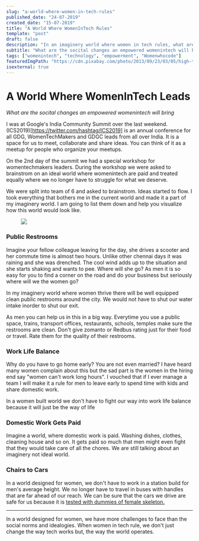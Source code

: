 ```yaml
---
slug: "a-world-where-women-in-tech-rules"
published_date: "24-07-2019"
created_date: "15-07-2019"
title: "A World Where WomenInTech Rules"
template: "post"
draft: false
description: "In an imaginery world where women in tech rules, what are the societal changes we will see."
subtitle: "What are the socital changes an empowered womenintech will bring"
tags: ["womenintech", "technology", "empowerment", "Womenwhocode"]
featuredImgPath: "https://cdn.pixabay.com/photo/2013/09/23/03/05/high-tech-185146_960_720.jpg"
isexternal: true
---
```



# A World Where WomenInTech Leads
_What are the socital changes an empowered womenintech will bring_

I was at Google's India Community Summit over the last weekend. (ICS2019)[https://twitter.com/hashtag/ICS2019] is an annual conference for all GDG, WomenTechMakers and GDGC leads from all over India. It is a space for us to meet, collaborate and share ideas. You can think of it as a meetup for people who organize your meetups. 

On the 2nd day of the summit we had a special workshop for womentechmakers leaders. During the workshop we were asked to brainstrom on an ideal world where womenintech are paid and treated equally where we no longer have to struggle for what we deserve. 

We were split into team of 6 and asked to brainstrom. Ideas started to flow. I took everything that bothers me in the current world and made it a part of my imaginery world. I am going to list them down and help you visualize how this world would look like.

<figure>

![](https://cdn.pixabay.com/photo/2013/09/23/03/05/high-tech-185146_960_720.jpg)

</figure>

### Public Restrooms

Imagine your fellow colleague leaving for the day, she drives a scooter and her commute time is almost two hours. Unlike other chennai days it was raining and she was drenched. The cool wind adds up to the situation and she starts shaking and wants to pee. Where will she go? As men it is so easy for you to find a corner on the road and do your business but seriously where will we the women go? 

In my imaginery world where women thrive there will be well equipped clean public restrooms around the city. We would not have to shut our water intake inorder to shut our exit.

As men you can help us in this in a big way. Everytime you use a public space, trains, transport offices, restaurants, schools, temples make sure the restrooms are clean. Don't give zomanto or Redbus rating just for their food or travel. Rate them for the quality of their restrooms.

### Work Life Balance

Why do you have to go home early? You are not even married? I have heard many women complain about this but the sad part is the women in the hiring end say "women can't work long hours". I vouched that if I ever manage a team I will make it a rule for men to leave early to spend time with kids and share domestic work. 

In a women built world we don't have to fight our way into work life balance because it will just be the way of life

### Domestic Work Gets Paid

Imagine a world, where domestic work is paid. Washing dishes, clothes, cleaning house and so on. It gets paid so much that men might even fight that they would take care of all the chores. We are still talking about an imaginery not ideal world.

### Chairs to Cars

In a world designed for women, we don't have to work in a station build for men's average height. We no longer have to travel in buses with handles that are far ahead of our reach. We can be sure that the cars we drive are safe for us because it is [tested with dummies of female skeleton.](https://www.theguardian.com/lifeandstyle/2019/feb/23/truth-world-built-for-men-car-crashes)

---

In a world designed for women, we have more challenges to face than the social norms and idealogies. When women in tech rule, we don't just change the way tech works but, the way  the world operates.


